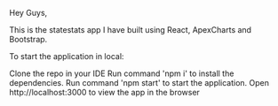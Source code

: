 
Hey Guys,

This is the statestats app I have built using React, ApexCharts and Bootstrap.



To start the application in local:

Clone the repo in your IDE
Run command 'npm i' to install the dependencies.
Run command 'npm start' to start the application.
Open http://localhost:3000 to view the app in the browser